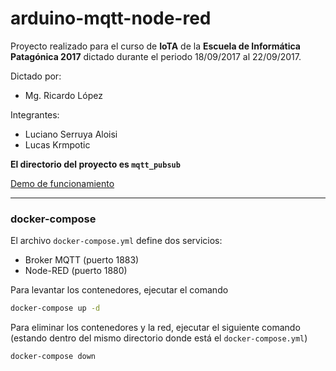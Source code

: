 # arduino-mqtt-node-red

Proyecto realizado para el curso de **IoTA** de la **Escuela de Informática Patagónica 2017** dictado durante el periodo 18/09/2017 al 22/09/2017.

Dictado por:
- Mg. Ricardo López

Integrantes:
- Luciano Serruya Aloisi
- Lucas Krmpotic

**El directorio del proyecto es `mqtt_pubsub`**

[Demo de funcionamiento](https://www.youtube.com/watch?v=uqkqxmfkv90)

--- 

### docker-compose

El archivo `docker-compose.yml` define dos servicios:

- Broker MQTT (puerto 1883)
- Node-RED (puerto 1880)

Para levantar los contenedores, ejecutar el comando

```bash
docker-compose up -d
```

Para eliminar los contenedores y la red, ejecutar el siguiente comando (estando dentro del mismo directorio donde está el `docker-compose.yml`)

```bash
docker-compose down
```
